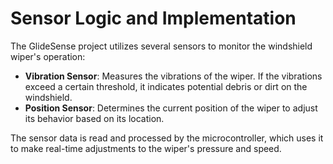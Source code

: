 # Sensor Logic and Implementation

The GlideSense project utilizes several sensors to monitor the windshield wiper's operation:

- **Vibration Sensor**: Measures the vibrations of the wiper. If the vibrations exceed a certain threshold, it indicates potential debris or dirt on the windshield.
- **Position Sensor**: Determines the current position of the wiper to adjust its behavior based on its location.

The sensor data is read and processed by the microcontroller, which uses it to make real-time adjustments to the wiper's pressure and speed.
